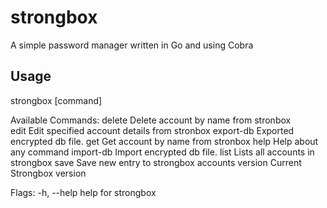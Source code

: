 # strongbox
A simple password manager written in Go and using Cobra


## Usage
strongbox [command]

Available Commands:
  delete      Delete account by name from stronbox        
  edit        Edit specified account details from stronbox
  export-db   Exported encrypted db file.
  get         Get account by name from stronbox
  help        Help about any command
  import-db   Import encrypted db file.
  list        Lists all accounts in strongbox
  save        Save new entry to strongbox accounts
  version     Current Strongbox version

Flags:
  -h, --help   help for strongbox